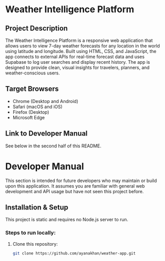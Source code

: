 # Weather Intelligence Platform

## Project Description

The Weather Intelligence Platform is a responsive web application that allows users to view 7-day weather forecasts for any location in the world using latitude and longitude. Built using HTML, CSS, and JavaScript, the app connects to external APIs for real-time forecast data and uses Supabase to log user searches and display recent history. The app is designed to provide clean, visual insights for travelers, planners, and weather-conscious users.

## Target Browsers

- Chrome (Desktop and Android)
- Safari (macOS and iOS)
- Firefox (Desktop)
- Microsoft Edge

## Link to Developer Manual

See below in the second half of this README.



# Developer Manual

This section is intended for future developers who may maintain or build upon this application. It assumes you are familiar with general web development and API usage but have not seen this project before.



## Installation & Setup

This project is static and requires no Node.js server to run.

### Steps to run locally:

1. Clone this repository:
   ```bash
   git clone https://github.com/ayanakhan/weather-app.git


